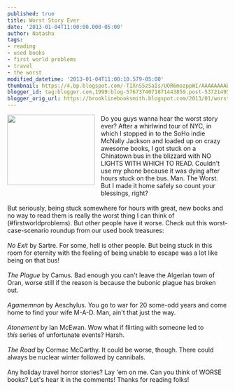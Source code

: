 ```yaml
---
published: true
title: Worst Story Ever
date: '2013-01-04T11:00:00.000-05:00'
author: Natasha
tags:
- reading
- used books
- first world problems
- travel
- the worst
modified_datetime: '2013-01-04T11:00:10.579-05:00'
thumbnail: https://4.bp.blogspot.com/-TIXnS5zSaIs/UOR6mozppWI/AAAAAAAABFA/MYh7AGS0u8A/s72-c/ALL-THE-TIME-IN-THE-WORLD.jpg
blogger_id: tag:blogger.com,1999:blog-5767374071871443859.post-5372149512287985116
blogger_orig_url: https://brooklinebooksmith.blogspot.com/2013/01/worst-story-ever.html
---
```


<div class="separator" style="clear: both; text-align: center;"><a href="https://4.bp.blogspot.com/-TIXnS5zSaIs/UOR6mozppWI/AAAAAAAABFA/MYh7AGS0u8A/s1600/ALL-THE-TIME-IN-THE-WORLD.jpg" imageanchor="1" style="clear: left; float: left; margin-bottom: 1em; margin-right: 1em;"><img border="0" height="160" src="https://4.bp.blogspot.com/-TIXnS5zSaIs/UOR6mozppWI/AAAAAAAABFA/MYh7AGS0u8A/s200/ALL-THE-TIME-IN-THE-WORLD.jpg" width="200" /></a></div>Do you guys wanna hear the worst story ever? After a whirlwind tour of NYC, in which I stopped in to the SoHo indie McNally Jackson and loaded up on crazy awesome books, I got stuck on a Chinatown bus in the blizzard with NO LIGHTS WITH WHICH TO READ. Couldn't use my phone because it was dying after hours stuck on the bus. Man. The Worst. But I made it home safely so count your blessings, right?<br /><br />But seriously, being stuck somewhere for hours with great, new books and no way to read them is really the worst thing I can think of (#firstworldproblems). But other people have it worse. Check out this worst-case-scenario roundup from our used book treasures:<br /><div class="separator" style="clear: both; text-align: center;"><br /></div><i>No Exit</i> by Sartre. For some, hell is other people. But being stuck in this room for eternity with the feeling of being unable to escape was a lot like being on that bus!<br /><br /><i>The Plague</i> by Camus. Bad enough you can't leave the Algerian town of Oran, worse still if the reason is because the bubonic plague has broken out.<br /><br /><i>Agamemnon </i>by Aeschylus. You go to war for 20 some-odd years and come home to find your wife M-A-D. Man, ain't that just the way.<br /><br /><i>Atonement </i>by Ian McEwan. Wow what if flirting with someone led to <i>this</i>&nbsp;series of unfortunate events? Harsh.<br /><br /><i>The Road</i> by Cormac McCarthy. It could be worse, though. There could always be nuclear winter followed by cannibals.<br /><br />Any holiday travel horror stories? Lay 'em on me. Can you think of WORSE books? Let's hear it in the comments! Thanks for reading folks!
